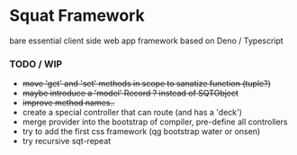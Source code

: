 # Squat Framework

bare essential client side web app framework based on Deno / Typescript

### TODO / WIP
- ~~move 'get' and 'set' methods in scope to sanatize function (tuple?)~~
- ~~maybe introduce a 'model' Record ? instead of SQTObject~~
- ~~improve method names..~~
- create a special controller that can route (and has a 'deck')
- merge provider into the bootstrap of compiler, pre-define all controllers
- try to add the first css framework (qg bootstrap water or onsen)
- try recursive sqt-repeat
